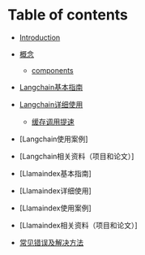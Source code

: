 # Table of contents

* [Introduction](README.md)
* [概念](concept/README.md)
  * [components](concept/componets.md)
* [Langchain基本指南](Getstarted4langchain.md)
* [Langchain详细使用](use_detail4lc/README.md)
  * [缓存调用提速](use_detail4lc/cache_LLM.md)
* [Langchain使用案例]
* [Langchain相关资料（项目和论文）]
* [Llamaindex基本指南]
* [Llamaindex详细使用]
* [Llamaindex使用案例]
* [Llamaindex相关资料（项目和论文）]


* [常见错误及解决方法](常见错误及解决方法.md)
